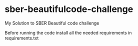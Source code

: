 # sber-beautifulcode-challenge
My Solution to SBER Beautiful code challenge

Before running the code install all the needed requirements in requirements.txt
